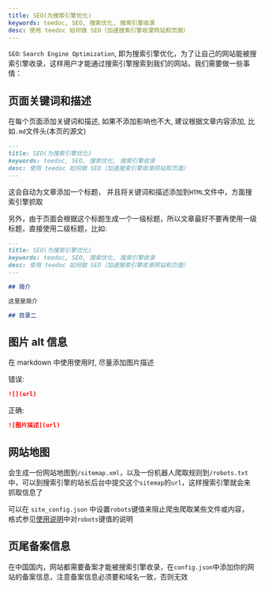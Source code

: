 ```yaml
---
title: SEO(为搜索引擎优化)
keywords: teedoc, SEO, 搜索优化, 搜索引擎收录
desc: 使用 teedoc 如何做 SEO（加速搜索引擎收录网站和页面）
---
```


`SEO`: `Search Engine Optimization`, 即为搜索引擎优化，为了让自己的网站能被搜索引擎收录，这样用户才能通过搜索引擎搜索到我们的网站，我们需要做一些事情：


## 页面关键词和描述

在每个页面添加关键词和描述, 如果不添加影响也不大, 建议根据文章内容添加, 比如`.md`文件头(本页的源文)
```markdown
---
title: SEO(为搜索引擎优化)
keywords: teedoc, SEO, 搜索优化, 搜索引擎收录
desc: 使用 teedoc 如何做 SEO（加速搜索引擎收录网站和页面）
---

```

这会自动为文章添加一个标题， 并且将关键词和描述添加到`HTML`文件中，方面搜索引擎抓取

另外，由于页面会根据这个标题生成一个一级标题，所以文章最好不要再使用一级标题，直接使用二级标题，比如:

```markdown
---
title: SEO(为搜索引擎优化)
keywords: teedoc, SEO, 搜索优化, 搜索引擎收录
desc: 使用 teedoc 如何做 SEO（加速搜索引擎收录网站和页面）
---

## 简介

这里是简介

## 目录二

```

## 图片 alt 信息

在 markdown 中使用使用时, 尽量添加图片描述

错误:
```markdown
![](url)
```

正确:
```markdown
![图片描述](url)
```

## 网站地图

会生成一份网站地图到`/sitemap.xml`，以及一份机器人爬取规则到`/robots.txt`中，可以到搜索引擎的站长后台中提交这个`sitemap`的`url`，这样搜索引擎就会来抓取信息了

可以在 `site_config.json` 中设置`robots`键值来阻止爬虫爬取某些文件或内容， 格式参见[使用说明](./start.md)中对`robots`键值的说明



## 页尾备案信息

在中国国内，网站都需要备案才能被搜索引擎收录，在`config.json`中添加你的网站的备案信息，注意备案信息必须要和域名一致，否则无效

